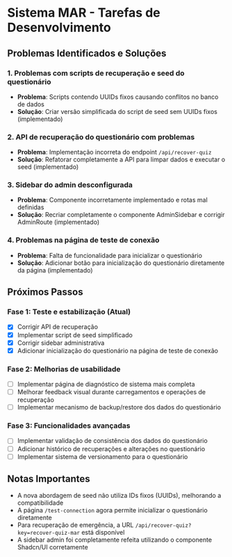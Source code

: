 
# Sistema MAR - Tarefas de Desenvolvimento

## Problemas Identificados e Soluções

### 1. Problemas com scripts de recuperação e seed do questionário
   - **Problema**: Scripts contendo UUIDs fixos causando conflitos no banco de dados
   - **Solução**: Criar versão simplificada do script de seed sem UUIDs fixos (implementado)

### 2. API de recuperação do questionário com problemas
   - **Problema**: Implementação incorreta do endpoint `/api/recover-quiz`
   - **Solução**: Refatorar completamente a API para limpar dados e executar o seed (implementado)

### 3. Sidebar do admin desconfigurada
   - **Problema**: Componente incorretamente implementado e rotas mal definidas
   - **Solução**: Recriar completamente o componente AdminSidebar e corrigir AdminRoute (implementado)

### 4. Problemas na página de teste de conexão
   - **Problema**: Falta de funcionalidade para inicializar o questionário
   - **Solução**: Adicionar botão para inicialização do questionário diretamente da página (implementado)

## Próximos Passos

### Fase 1: Teste e estabilização (Atual)
- [x] Corrigir API de recuperação
- [x] Implementar script de seed simplificado
- [x] Corrigir sidebar administrativa
- [x] Adicionar inicialização do questionário na página de teste de conexão

### Fase 2: Melhorias de usabilidade
- [ ] Implementar página de diagnóstico de sistema mais completa
- [ ] Melhorar feedback visual durante carregamentos e operações de recuperação
- [ ] Implementar mecanismo de backup/restore dos dados do questionário

### Fase 3: Funcionalidades avançadas
- [ ] Implementar validação de consistência dos dados do questionário
- [ ] Adicionar histórico de recuperações e alterações no questionário
- [ ] Implementar sistema de versionamento para o questionário

## Notas Importantes

- A nova abordagem de seed não utiliza IDs fixos (UUIDs), melhorando a compatibilidade
- A página `/test-connection` agora permite inicializar o questionário diretamente
- Para recuperação de emergência, a URL `/api/recover-quiz?key=recover-quiz-mar` está disponível
- A sidebar admin foi completamente refeita utilizando o componente Shadcn/UI corretamente
